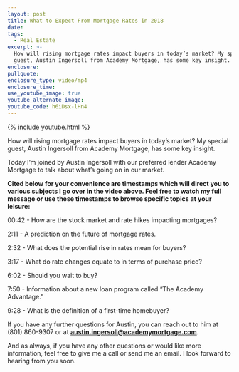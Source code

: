 ```yaml
---
layout: post
title: What to Expect From Mortgage Rates in 2018
date:
tags:
  - Real Estate
excerpt: >-
  How will rising mortgage rates impact buyers in today’s market? My special
  guest, Austin Ingersoll from Academy Mortgage, has some key insight.
enclosure:
pullquote:
enclosure_type: video/mp4
enclosure_time:
use_youtube_image: true
youtube_alternate_image:
youtube_code: h6iDsx-lHn4
---
```


{% include youtube.html %}

How will rising mortgage rates impact buyers in today’s market? My special guest, Austin Ingersoll from Academy Mortgage, has some key insight.

Today I’m joined by Austin Ingersoll with our preferred lender Academy Mortgage to talk about what’s going on in our market.

**Cited below for your convenience are timestamps which will direct you to various subjects I go over in the video above. Feel free to watch my full message or use these timestamps to browse specific topics at your leisure:**

00:42 - How are the stock market and rate hikes impacting mortgages?

2:11 - A prediction on the future of mortgage rates.

2:32 - What does the potential rise in rates mean for buyers?

3:17 - What do rate changes equate to in terms of purchase price?

6:02 - Should you wait to buy?&nbsp;

7:50 - Information about a new loan program called “The Academy Advantage.”

9:28 - What is the definition of a first-time homebuyer?

If you have any further questions for Austin, you can reach out to him at (801) 860-9307 or at **[austin.ingersoll@academymortgage.com](javascript:void(location.href='mailto:'+String.fromCharCode(97,117,115,116,105,110,46,105,110,103,101,114,115,111,108,108,64,97,99,97,100,101,109,121,109,111,114,116,103,97,103,101,46,99,111,109)))**.&nbsp;

And as always, if you have any other questions or would like more information, feel free to give me a call or send me an email. I look forward to hearing from you soon.<br>&nbsp;